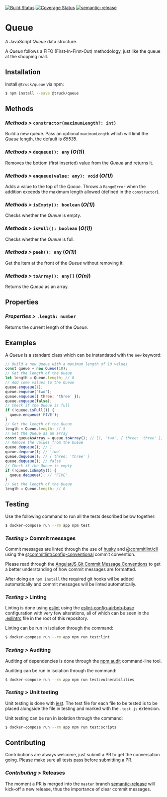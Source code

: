 [![Build Status](https://travis-ci.org/truck-js/queue.svg?branch=master)](https://travis-ci.org/truck-js/queue)
[![Coverage Status](https://coveralls.io/repos/github/truck-js/queue/badge.svg?branch=master)](https://coveralls.io/github/truck-js/queue?branch=master)
[![semantic-release](https://img.shields.io/badge/%20%20%F0%9F%93%A6%F0%9F%9A%80-semantic--release-e10079.svg)](https://github.com/semantic-release/semantic-release)

# Queue

A JavaScript _Queue_ data structure.

A _Queue_ follows a FIFO (First-In-First-Out) methodology, just like the queue at the shopping mall.

## Installation

Install `@truck/queue` via npm:

```sh
$ npm install --save @truck/queue
```

## Methods

### _Methods >_ `constructor(maximumLength?: int)`

Build a new queue. Pass an optional `maximumLength` which will limit the _Queue_ length, the default
is _65535_.

### _Methods >_ `dequeue(): any` (_O(1)_)

Removes the bottom (first inserted) value from the _Queue_ and returns it.

### _Methods >_ `enqueue(value: any): void` (_O(1)_)

Adds a value to the top of the _Queue_. Throws a `RangeError` when the addition exceeds the maximum
length allowed (defined in the `constructor`).

### _Methods >_ `isEmpty(): boolean` (_O(1)_)

Checks whether the _Queue_ is empty.

### _Methods >_ `isFull(): boolean` (_O(1)_)

Checks whether the _Queue_ is full.

### _Methods >_ `peek(): any` (_O(1)_)

Get the item at the front of the _Queue_ without removing it.

### _Methods >_ `toArray(): any[]` (_O(n)_)

Returns the _Queue_ as an array.

## Properties

### _Properties >_ `.length: number`

Returns the current length of the _Queue_.

## Examples

A _Queue_ is a standard class which can be instantiated with the `new` keyword:

```js
// Build a new Queue with a maximum length of 10 values
const queue = new Queue(10);
// Get the length of the Queue
let length = Queue.length; // 0
// Add some values to the Queue
queue.enqueue(1);
queue.enqueue('two');
queue.enqueue({ three: 'three' });
queue.enqueue(false);
// Check if the Queue is full
if (!queue.isFull()) {
  queue.enqueue('FIVE');
}
// Get the length of the Queue
length = Queue.length; // 5
// Get the Queue as an array
const queueAsArray = queue.toArray(); // [1, 'two', { three: 'three' }, false, 'FIVE']
// Remove the values from the Queue
queue.dequeue(); // 1
queue.dequeue(); // 'two'
queue.dequeue(); // { three: 'three' }
queue.dequeue(); // false
// Check if the Queue is empty
if (!queue.isEmpty()) {
  queue.dequeue(); // 'FIVE'
}
// Get the length of the Queue
length = Queue.length; // 0
```

## Testing

Use the following command to run all the tests described below together:

```sh
$ docker-compose run --rm app npm test
```

### _Testing >_ Commit messages

Commit messages are linted through the use of [husky](https://www.npmjs.com/package/husky) and
[@commitlint/cli](https://www.npmjs.com/package/@commitlint/cli) using the
[@commitlint/config-conventional](https://www.npmjs.com/package/@commitlint/config-conventional)
commit convention.

Please read through the
[AngularJS Git Commit Message Conventions](https://gist.github.com/stephenparish/9941e89d80e2bc58a153)
to get a better understanding of how commit messages are formatted.

After doing an `npm install` the required git hooks wil be added automatically and commit messages
will be linted automatically.

### _Testing >_ Linting

Linting is done using [eslint](https://eslint.org/) using the
[eslint-config-airbnb-base](https://www.npmjs.com/package/eslint-config-airbnb-base) configuration
with very few alterations, all of which can be seen in the [.eslintrc](.eslintrc) file in the root
of this repository.

Linting can be run in isolation through the command:

```sh
$ docker-compose run --rm app npm run test:lint
```

### _Testing >_ Auditing

Auditing of dependencies is done through the [npm audit](https://docs.npmjs.com/cli/audit)
command-line tool.

Auditing can be run in isolation through the command:

```sh
$ docker-compose run --rm app npm run test:vulnerabilities
```

### _Testing >_ Unit testing

Unit testing is done with [jest](https://jestjs.io). The test file for each file to be tested is to
be placed alongside the file in testing and marked with the `.test.js` extension.

Unit testing can be run in isolation through the command:

```sh
$ docker-compose run --rm app npm run test:scripts
```

## Contributing

Contributions are always welcome, just submit a PR to get the conversation going. Please make sure
all tests pass before submitting a PR.

### _Contributing >_ Releases

The moment a PR is merged into the `master` branch
[semantic-release](https://github.com/semantic-release/semantic-release) will kick-off a new
release, thus the importance of clear commit messages.
